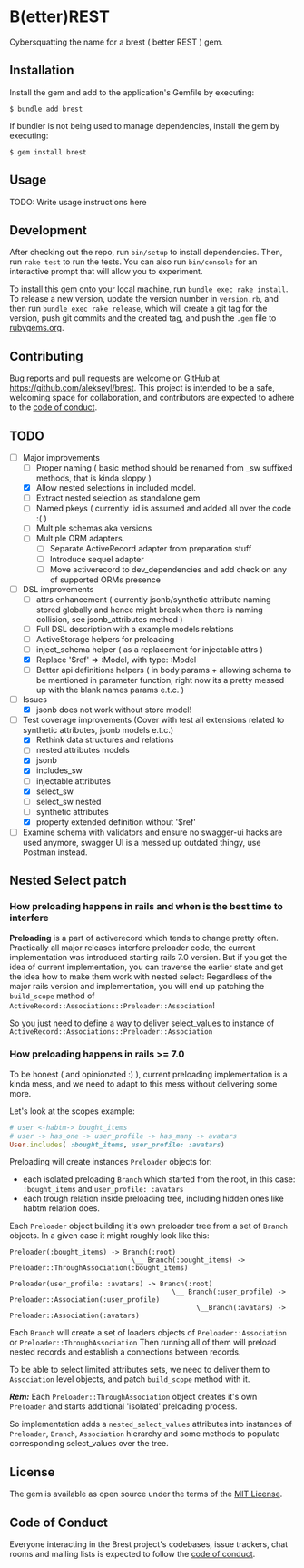 # B(etter)REST
Сybersquatting the name for a brest ( better REST ) gem.

## Installation

Install the gem and add to the application's Gemfile by executing:

    $ bundle add brest

If bundler is not being used to manage dependencies, install the gem by executing:

    $ gem install brest

## Usage

TODO: Write usage instructions here

## Development

After checking out the repo, run `bin/setup` to install dependencies. Then, run `rake test` to run the tests. You can also run `bin/console` for an interactive prompt that will allow you to experiment.

To install this gem onto your local machine, run `bundle exec rake install`. To release a new version, update the version number in `version.rb`, and then run `bundle exec rake release`, which will create a git tag for the version, push git commits and the created tag, and push the `.gem` file to [rubygems.org](https://rubygems.org).

## Contributing

Bug reports and pull requests are welcome on GitHub at https://github.com/alekseyl/brest. This project is intended to be a safe, welcoming space for collaboration, and contributors are expected to adhere to the [code of conduct](https://github.com/alekseyl/brest/blob/master/CODE_OF_CONDUCT.md).

## TODO

- [ ] Major improvements
  - [ ] Proper naming ( basic method should be renamed from _sw suffixed methods, that is kinda sloppy )
  - [x] Allow nested selections in included model.
  - [ ] Extract nested selection as standalone gem
  - [ ] Named pkeys ( currently :id is assumed and added all over the code :( ) 
  - [ ] Multiple schemas aka versions
  - [ ] Multiple ORM adapters.
    - [ ] Separate ActiveRecord adapter from preparation stuff
    - [ ] Introduce sequel adapter
    - [ ] Move activerecord to dev_dependencies and add check on any of supported ORMs presence
- [ ] DSL improvements
  - [ ] attrs enhancement ( currently jsonb/synthetic attribute naming stored 
          globally and hence might break when there is naming collision, see jsonb_attributes method ) 
  - [ ] Full DSL description with a example models relations
  - [ ] ActiveStorage helpers for preloading
  - [ ] inject_schema helper ( as a replacement for injectable attrs )
  - [x] Replace '$ref' => :Model, with type: :Model
  - [ ] Better api definitions helpers ( in body params + allowing schema to be mentioned in parameter function, right now its a pretty messed up with the blank names params e.t.c. )
- [ ] Issues
  - [x] jsonb does not work without store model!
- [ ] Test coverage improvements (Cover with test all extensions related to synthetic attributes, jsonb models e.t.c.)
  - [x] Rethink data structures and relations
  - [ ] nested attributes models
  - [x] jsonb
  - [x] includes_sw
  - [ ] injectable attributes
  - [x] select_sw
  - [ ] select_sw nested
  - [ ] synthetic attributes
  - [x] property extended definition without '$ref'
- [ ] Examine schema with validators and ensure no swagger-ui hacks are used anymore, swagger UI is a messed up outdated thingy, use Postman instead.

## Nested Select patch

### How preloading happens in rails and when is the best time to interfere

**Preloading** is a part of activerecord which tends to change pretty often.
Practically all major releases interfere preloader code, the current implementation was introduced starting rails 7.0 version.
But if you get the idea of current implementation, you can traverse the earlier state and get the idea how to make them work with nested select:
Regardless of the major rails version and implementation, you will end up patching the `build_scope` method of
`ActiveRecord::Associations::Preloader::Association`!

So you just need to define a way to deliver select_values to instance of `ActiveRecord::Associations::Preloader::Association`

### How preloading happens in rails >= 7.0
To be honest ( and opinionated :) ), current preloading implementation is a kinda mess, and we need to adapt to this mess without delivering some more.

Let's look at the scopes example:
```ruby
# user <-habtm-> bought_items
# user -> has_one -> user_profile -> has_many -> avatars
User.includes( :bought_items, user_profile: :avatars)
```

Preloading will create instances `Preloader` objects for:
- each isolated preloading `Branch` which started from the root, in this case: `:bought_items` and `user_profile: :avatars`
- each trough relation inside preloading tree, including hidden ones like habtm relation does. 

Each `Preloader` object building it's own preloader tree from a set of `Branch` objects.
In a given case it might roughly look like this: 
```
Preloader(:bought_items) -> Branch(:root) 
                              \__ Branch(:bought_items) -> Preloader::ThroughAssociation(:bought_items)
                              
Preloader(user_profile: :avatars) -> Branch(:root) 
                                        \__ Branch(:user_profile) -> Preloader::Association(:user_profile)
                                              \__Branch(:avatars) -> Preloader::Association(:avatars)                          
```

Each `Branch` will create a set of loaders objects of `Preloader::Association` or `Preloader::ThroughAssociation`
Then running all of them will preload nested records and establish a connections between records. 

To be able to select limited attributes sets, we need to deliver them to `Association` level objects, and patch `build_scope` method with it.

**_Rem:_** Each `Preloader::ThroughAssociation` object creates it's own `Preloader` and starts additional 'isolated' preloading process. 

So implementation adds a `nested_select_values` attributes into instances of `Preloader`, `Branch`, `Association` hierarchy and some methods to populate corresponding select_values over the tree. 

## License

The gem is available as open source under the terms of the [MIT License](https://opensource.org/licenses/MIT).

## Code of Conduct

Everyone interacting in the Brest project's codebases, issue trackers, chat rooms and mailing lists is expected to follow the [code of conduct](https://github.com/alekseyl/brest/blob/master/CODE_OF_CONDUCT.md).
